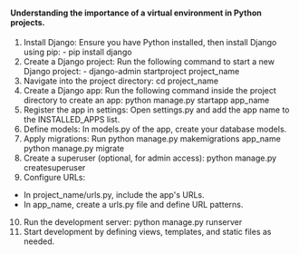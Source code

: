#### Understanding the importance of a virtual environment in Python projects. 
1. Install Django: Ensure you have Python installed, then install Django using pip: - pip install django 
2. Create a Django project: Run the following command to start a new Django project: - django-admin startproject project_name 
3. Navigate into the project directory: 
cd project_name 
4. Create a Django app: Run the following command inside the project directory to create an app: 
python manage.py startapp app_name 
5. Register the app in settings: Open settings.py and add the app name to the INSTALLED_APPS list. 
6. Define models: In models.py of the app, create your database models. 
7. Apply migrations: Run 
python manage.py makemigrations app_name 
python manage.py migrate 
8. Create a superuser (optional, for admin access): 
python manage.py createsuperuser 
9. Configure URLs: 
- In project_name/urls.py, include the app's URLs. 
- In app_name, create a urls.py file and define URL patterns. 
10. Run the development server: 
python manage.py runserver 
11. Start development by defining views, templates, and static files as needed.


